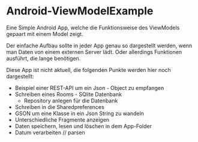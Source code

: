 # Android-ViewModelExample

Eine Simple Android App, welche die Funktionsweise des ViewModels gepaart mit einem Model zeigt. 

Der einfache Aufbau sollte in jeder App genau so dargestellt werden, wenn man Daten von einem externen Server lädt. 
Oder allerdings Funktionen ausführt, die lange benötigen. 

Diese App ist nicht aktuell, die folgenden Punkte werden hier noch dargestellt:
 
- Beispiel einer REST-API um ein Json - Object zu empfangen
- Schreiben eines Rooms - SQlite Datenbank
    - Repository anlegen für die Datenbank
- Schreiben in die Sharedpreferences
- GSON um eine Klasse in ein Json String zu wandeln
- Unterschiedliche Fragmente anzeigen
- Daten speichern, lesen und löschen in dem App-Folder
- Datum verarbeiten // parsen 


